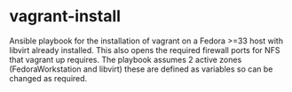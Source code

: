 # vagrant-install

Ansible playbook for the installation of vagrant on a Fedora >=33 host with libvirt already installed.
This also opens the required firewall ports for NFS that vagrant up requires.
The playbook assumes 2 active zones (FedoraWorkstation and libvirt) these are defined as variables so can be changed as required.




